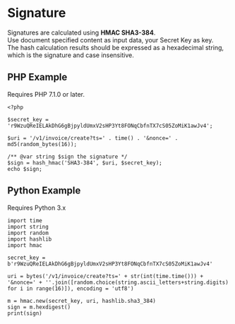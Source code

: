 # Signature

Signatures are calculated using <b>HMAC SHA3-384</b>.<br>
Use document specified content as input data, your Secret Key as key.<br>
The hash calculation results should be expressed as a hexadecimal string, which is the signature and case insensitive.

## PHP Example

Requires PHP 7.1.0 or later.

``` 
<?php

$secret_key = 'r9WzuQReIELAkDhG6gBjpyldUmxV2sHP3Yt8FONqCbfnTX7cS05ZoMiK1awJv4';

$uri = '/v1/invoice/create?ts=' . time() . '&nonce=' . md5(random_bytes(16));

/** @var string $sign the signature */
$sign = hash_hmac('SHA3-384', $uri, $secret_key);
echo $sign;
```

## Python Example

Requires Python 3.x

```
import time
import string
import random
import hashlib
import hmac

secret_key = b'r9WzuQReIELAkDhG6gBjpyldUmxV2sHP3Yt8FONqCbfnTX7cS05ZoMiK1awJv4'

uri = bytes('/v1/invoice/create?ts=' + str(int(time.time())) + '&nonce=' + ''.join([random.choice(string.ascii_letters+string.digits) for i in range(16)]), encoding = 'utf8')

m = hmac.new(secret_key, uri, hashlib.sha3_384)
sign = m.hexdigest()
print(sign)
```

